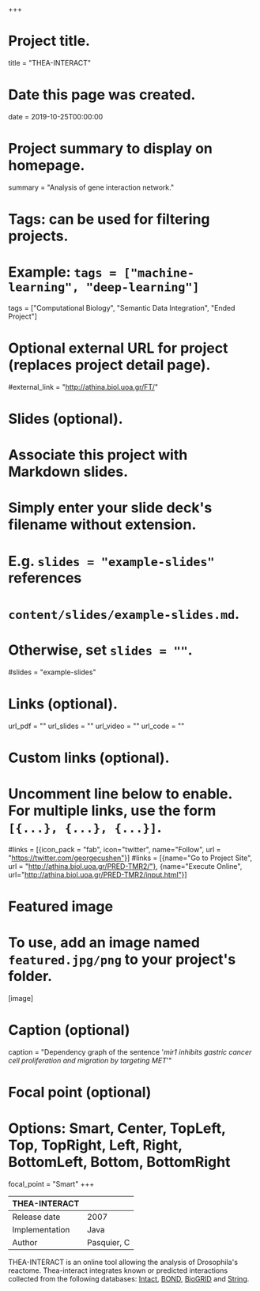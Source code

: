 +++
# Project title.
title = "THEA-INTERACT"

# Date this page was created.
date = 2019-10-25T00:00:00

# Project summary to display on homepage.
summary = "Analysis of gene interaction network."

# Tags: can be used for filtering projects.
# Example: `tags = ["machine-learning", "deep-learning"]`
tags = ["Computational Biology", "Semantic Data Integration", "Ended Project"]

# Optional external URL for project (replaces project detail page).
#external_link = "http://athina.biol.uoa.gr/FT/"

# Slides (optional).
#   Associate this project with Markdown slides.
#   Simply enter your slide deck's filename without extension.
#   E.g. `slides = "example-slides"` references 
#   `content/slides/example-slides.md`.
#   Otherwise, set `slides = ""`.
#slides = "example-slides"

# Links (optional).
url_pdf = ""
url_slides = ""
url_video = ""
url_code = ""

# Custom links (optional).
#   Uncomment line below to enable. For multiple links, use the form `[{...}, {...}, {...}]`.
#links = [{icon_pack = "fab", icon="twitter", name="Follow", url = "https://twitter.com/georgecushen"}]
#links = [{name="Go to Project Site", url = "http://athina.biol.uoa.gr/PRED-TMR2/"}, {name="Execute Online", url="http://athina.biol.uoa.gr/PRED-TMR2/input.html"}]

# Featured image
# To use, add an image named `featured.jpg/png` to your project's folder. 
[image]
  # Caption (optional)
  caption = "Dependency graph of the sentence '*mir1 inhibits gastric cancer cell proliferation and migration by targeting MET*'"
  
  # Focal point (optional)
  # Options: Smart, Center, TopLeft, Top, TopRight, Left, Right, BottomLeft, Bottom, BottomRight
  focal_point = "Smart"
+++

| THEA-INTERACT  |               |
| -------------- | ------------- |
| Release date   | 2007          |
| Implementation | Java          |
| Author         | Pasquier, C   |


THEA-INTERACT is an online tool allowing the analysis of Drosophila's
reactome. Thea-interact integrates known or predicted interactions
collected from the following databases:
[Intact](http://www.ebi.ac.uk/intact/),
[BOND](http://bond.unleashedinformatics.com/),
[BioGRID](http://www.thebiogrid.org/) and
[String](http://string.embl.de/).

